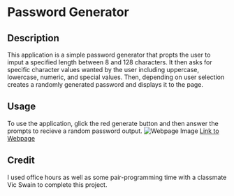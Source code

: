 # Password Generator

## Description
This application is a simple password generator that propts the user to imput a specified length between 8 and 128 characters. It then asks for specific character values wanted by the user including uppercase, lowercase, numeric, and special values. Then, depending on user selection creates a randomly generated password and displays it to the page.

## Usage
To use the application, glick the red generate button and then answer the prompts to recieve a random password output.
![Webpage Image](Assets/Images/Screenshot%202024-01-17%20at%2010.08.43 PM.png)
[Link to Webpage](https://noah-boat13.github.io/module_3_challenge-password_generator/)
## Credit
I used office hours as well as some pair-programming time with a classmate Vic Swain to complete this project.
